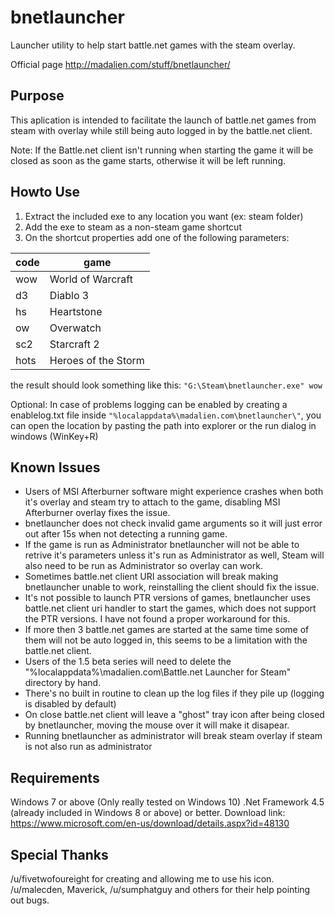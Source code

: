 # bnetlauncher
Launcher utility to help start battle.net games with the steam overlay.

Official page http://madalien.com/stuff/bnetlauncher/


Purpose
-------
This aplication is intended to facilitate the launch of battle.net games from steam with overlay
while still being auto logged in by the battle.net client.

Note: If the Battle.net client isn't running when starting the game it will be closed as soon as
      the game starts, otherwise it will be left running.


Howto Use
---------
1. Extract the included exe to any location you want (ex: steam folder)
2. Add the exe to steam as a non-steam game shortcut
3. On the shortcut properties add one of the following parameters:

|code		|game			|
| ------------- | --------------------- |
|wow		| World of Warcraft	|
|d3		| Diablo 3		|
|hs		| Heartstone		|
|ow		| Overwatch		|
|sc2		| Starcraft 2		|
|hots		| Heroes of the Storm	|
	
the result should look something like this:
	`"G:\Steam\bnetlauncher.exe" wow`

Optional: In case of problems logging can be enabled by creating a enablelog.txt file inside
          `"%localappdata%\madalien.com\bnetlauncher\"`, you can open the location by pasting the path
		  into explorer or the run dialog in windows (WinKey+R)


Known Issues
-------------
- Users of MSI Afterburner software might experience crashes when both it's overlay and steam try to attach
  to the game, disabling MSI Afterburner overlay fixes the issue.
- bnetlauncher does not check invalid game arguments so it will just error out after 15s when not detecting
  a running game.
- If the game is run as Administrator bnetlauncher will not be able to retrive it's parameters unless it's run
  as Administrator as well, Steam will also need to be run as Administrator so overlay can work.
- Sometimes battle.net client URI association will break making bnetlauncher unable to work, reinstalling 
  the client should fix the issue.
- It's not possible to launch PTR versions of games, bnetlauncher uses battle.net client uri handler to
  start the games, which does not support the PTR versions. I have not found a proper workaround for this.
- If more then 3 battle.net games are started at the same time some of them will not be auto logged in, this 
  seems to be a limitation with the battle.net client.
- Users of the 1.5 beta series will need to delete the "%localappdata%\madalien.com\Battle.net Launcher for Steam"
  directory by hand.
- There's no built in routine to clean up the log files if they pile up (logging is disabled by default)
- On close battle.net client will leave a "ghost" tray icon after being closed by bnetlauncher, moving the mouse
  over it will make it disapear.
- Running bnetlauncher as administrator will break steam overlay if steam is not also run as administrator

Requirements
------------
Windows 7 or above (Only really tested on Windows 10)
.Net Framework 4.5  (already included in Windows 8 or above) or better.
Download link: https://www.microsoft.com/en-us/download/details.aspx?id=48130

Special Thanks
--------------
/u/fivetwofoureight for creating and allowing me to use his icon.
/u/malecden, Maverick, /u/sumphatguy and others for their help pointing out bugs.
